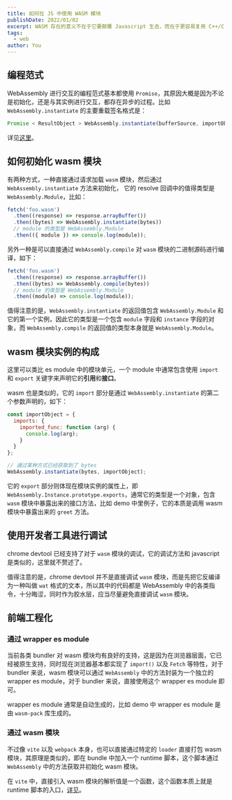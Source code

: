 ```yaml
---
title: 如何在 JS 中使用 WASM 模块
publishDate: 2022/01/02
excerpt: WASM 存在的意义不在于它要颠覆 Javascript 生态，而在于更容易复用 C++/C 语言开发的那些模块。
tags: 
  - web
author: You
---
```


## 编程范式

WebAssembly 进行交互的编程范式基本都使用 `Promise`，其原因大概是因为不论是初始化，还是与其实例进行交互，都存在异步的过程。比如 `WebAssembly.instantiate` 的主要重载签名格式是：

```ts
Promise < ResultObject > WebAssembly.instantiate(bufferSource, importObject);
```

详见[这里](https://developer.mozilla.org/zh-CN/docs/Web/JavaScript/Reference/Global_Objects/WebAssembly/instantiate#%E4%B8%BB%E9%87%8D%E8%BD%BD%E6%96%B9%E5%BC%8F_%E2%80%94_%E4%BD%BF%E7%94%A8wasm%E4%BA%8C%E8%BF%9B%E5%88%B6%E4%BB%A3%E7%A0%81)。

## 如何初始化 wasm 模块

有两种方式，一种直接通过请求加载 `wasm` 模块，然后通过 `WebAssembly.instantiate` 方法来初始化， 它的 resolve 回调中的值得类型是 `WebAssembly.Module`，比如：

```javascript
fetch('foo.wasm')
  .then((response) => response.arrayBuffer())
  .then((bytes) => WebAssembly.instantiate(bytes))
  // module 的类型是 WebAssembly.Module
  .then(({ module }) => console.log(module));
```

另外一种是可以直接通过 `WebAssembly.compile` 对 `wasm` 模块的二进制源码进行编译，如下：

```javascript
fetch('foo.wasm')
  .then((response) => response.arrayBuffer())
  .then((bytes) => WebAssembly.compile(bytes))
  // module 的类型是 WebAssembly.Module
  .then((module) => console.log(module));
```

值得注意的是，`WebAssembly.instantiate` 的返回值包含 `WebAssembly.Module` 和它的第一个实例，因此它的类型是一个包含 `module` 字段和 `instance` 字段的对象，而 `WebAssembly.compile` 的返回值的类型本身就是 `WebAssembly.Module`。

## wasm 模块实例的构成

这里可以类比 es module 中的模块单元，一个 module 中通常包含使用 `import` 和 `export` 关键字来声明它的**引用**和**接口**。

wasm 也是类似的，它的 `import` 部分是通过 `WebAssembly.instantiate` 的第二个参数声明的，如下：

```javascript
const importObject = {
  imports: {
    imported_func: function (arg) {
      console.log(arg);
    }
  }
};

// 通过某种方式已经获取到了 bytes
WebAssembly.instantiate(bytes, importObject);
```

它的 `export` 部分则体现在模块实例的属性上，即 `WebAssembly.Instance.prototype.exports`，通常它的类型是一个对象，包含 `wasm` 模块中暴露出来的接口方法，比如 demo 中里例子，它的本质是调用 wasm 模块中暴露出来的 `greet` 方法。

## 使用开发者工具进行调试

chrome devtool 已经支持了对于 `wasm` 模块的调试，它的调试方法和 javascript 是类似的，这里就不赘述了。

值得注意的是，chrome devtool 并不是直接调试 `wasm` 模块，而是先把它反编译为一种叫做 `wat` 格式的文本，所以其中的代码都是 WebAssembly 中的各类指令，十分晦涩，同时作为胶水层，应当尽量避免直接调试 `wasm` 模块。

## 前端工程化

### 通过 wrapper es module

当前各类 bundler 对 wasm 模块均有良好的支持，这是因为在浏览器层面，它已经被原生支持，同时现在浏览器基本都实现了 `import()` 以及 `Fetch` 等特性，对于 bundler 来说，wasm 模块可以通过 `WebAssembly` 中的方法封装为一个独立的 wrapper es module，对于 bundler 来说，直接使用这个 wrapper es module 即可。

wrapper es module 通常是自动生成的，比如 demo 中 wrapper es module 是由 `wasm-pack` 库生成的。

### 通过 wasm 模块

不过像 `vite` 以及 `webpack` 本身，也可以直接通过特定的 `loader` 直接打包 wasm 模块，其原理是类似的，即在 bundle 中加入一个 runtime 脚本，这个脚本通过 `WebAssembly` 中的方法获取并初始化 wasm 模块。

在 `vite` 中，直接引入 wasm 模块的解析值是一个函数，这个函数本质上就是 runtime 脚本的入口，[详见](https://vitejs.dev/guide/features.html#webassembly)。
